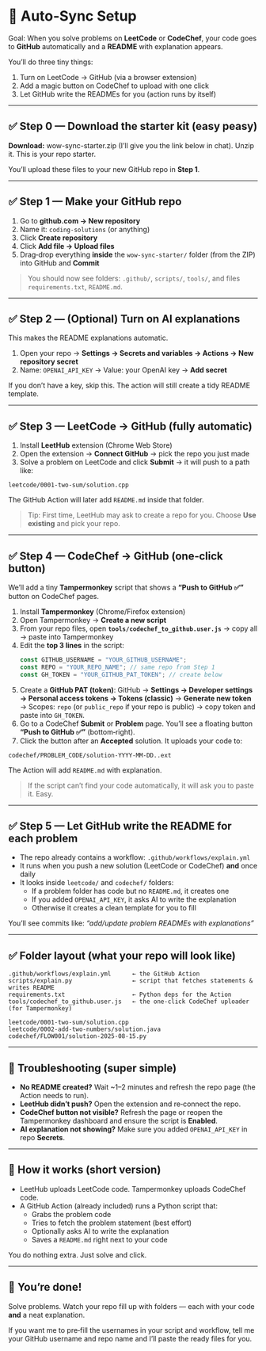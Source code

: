 # 🚀  Auto‑Sync Setup 

Goal: When you solve problems on **LeetCode** or **CodeChef**, your code goes to **GitHub** automatically and a **README** with explanation appears.

You’ll do three tiny things:
1) Turn on LeetCode → GitHub (via a browser extension)
2) Add a magic button on CodeChef to upload with one click
3) Let GitHub write the READMEs for you (action runs by itself)

---

## ✅ Step 0 — Download the starter kit (easy peasy)
**Download:** wow-sync-starter.zip (I’ll give you the link below in chat). Unzip it. This is your repo starter.

You’ll upload these files to your new GitHub repo in **Step 1**.

---

## ✅ Step 1 — Make your GitHub repo
1. Go to **github.com → New repository**
2. Name it: `coding-solutions` (or anything)
3. Click **Create repository**
4. Click **Add file → Upload files**
5. Drag‑drop everything **inside** the `wow-sync-starter/` folder (from the ZIP) into GitHub and **Commit**

> You should now see folders: `.github/`, `scripts/`, `tools/`, and files `requirements.txt`, `README.md`.

---

## ✅ Step 2 — (Optional) Turn on AI explanations
This makes the README explanations automatic.

1. Open your repo → **Settings → Secrets and variables → Actions → New repository secret**
2. Name: `OPENAI_API_KEY` → Value: your OpenAI key → **Add secret**

If you don’t have a key, skip this. The action will still create a tidy README template.

---

## ✅ Step 3 — LeetCode → GitHub (fully automatic)
1. Install **LeetHub** extension (Chrome Web Store)
2. Open the extension → **Connect GitHub** → pick the repo you just made
3. Solve a problem on LeetCode and click **Submit** → it will push to a path like:
```
leetcode/0001-two-sum/solution.cpp
```
The GitHub Action will later add `README.md` inside that folder.

> Tip: First time, LeetHub may ask to create a repo for you. Choose **Use existing** and pick your repo.

---

## ✅ Step 4 — CodeChef → GitHub (one‑click button)
We’ll add a tiny **Tampermonkey** script that shows a **“Push to GitHub ✅”** button on CodeChef pages.

1. Install **Tampermonkey** (Chrome/Firefox extension)
2. Open Tampermonkey → **Create a new script**
3. From your repo files, open **`tools/codechef_to_github.user.js`** → copy all → paste into Tampermonkey
4. Edit the **top 3 lines** in the script:
   ```js
   const GITHUB_USERNAME = "YOUR_GITHUB_USERNAME";
   const REPO = "YOUR_REPO_NAME"; // same repo from Step 1
   const GH_TOKEN = "YOUR_GITHUB_PAT_TOKEN"; // create below
   ```
5. Create a **GitHub PAT (token)**: GitHub → **Settings → Developer settings → Personal access tokens → Tokens (classic)** → **Generate new token** → Scopes: `repo` (or `public_repo` if your repo is public) → copy token and paste into `GH_TOKEN`.
6. Go to a CodeChef **Submit** or **Problem** page. You’ll see a floating button **“Push to GitHub ✅”** (bottom‑right).
7. Click the button after an **Accepted** solution. It uploads your code to:
```
codechef/PROBLEM_CODE/solution-YYYY-MM-DD..ext
```
The Action will add `README.md` with explanation.

> If the script can’t find your code automatically, it will ask you to paste it. Easy.

---

## ✅ Step 5 — Let GitHub write the README for each problem
- The repo already contains a workflow: `.github/workflows/explain.yml`
- It runs when you push a new solution (LeetCode or CodeChef) **and** once daily
- It looks inside `leetcode/` and `codechef/` folders:
  - If a problem folder has code but no `README.md`, it creates one
  - If you added `OPENAI_API_KEY`, it asks AI to write the explanation
  - Otherwise it creates a clean template for you to fill

You’ll see commits like: _“add/update problem READMEs with explanations”_

---

## ✅ Folder layout (what your repo will look like)
```
.github/workflows/explain.yml      ← the GitHub Action
scripts/explain.py                 ← script that fetches statements & writes README
requirements.txt                   ← Python deps for the Action
tools/codechef_to_github.user.js   ← the one‑click CodeChef uploader (for Tampermonkey)

leetcode/0001-two-sum/solution.cpp
leetcode/0002-add-two-numbers/solution.java
codechef/FLOW001/solution-2025-08-15.py
```

---

## 🧼 Troubleshooting (super simple)
- **No README created?** Wait ~1–2 minutes and refresh the repo page (the Action needs to run).
- **LeetHub didn’t push?** Open the extension and re‑connect the repo.
- **CodeChef button not visible?** Refresh the page or reopen the Tampermonkey dashboard and ensure the script is **Enabled**.
- **AI explanation not showing?** Make sure you added `OPENAI_API_KEY` in repo **Secrets**.

---

## 🧠 How it works (short version)
- LeetHub uploads LeetCode code. Tampermonkey uploads CodeChef code.
- A GitHub Action (already included) runs a Python script that:
  - Grabs the problem code
  - Tries to fetch the problem statement (best effort)
  - Optionally asks AI to write the explanation
  - Saves a `README.md` right next to your code

You do nothing extra. Just solve and click.

---

## 🎯 You’re done!
Solve problems. Watch your repo fill up with folders — each with your code **and** a neat explanation.

If you want me to pre‑fill the usernames in your script and workflow, tell me your GitHub username and repo name and I’ll paste the ready files for you.

